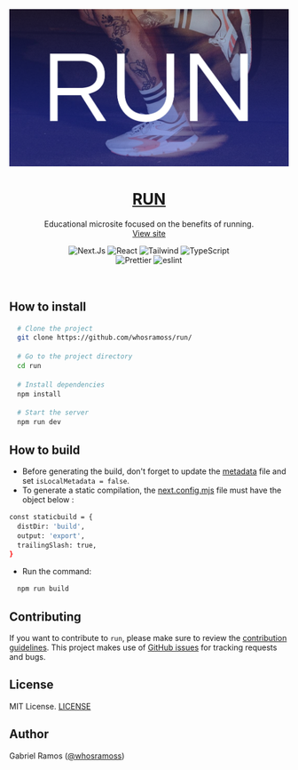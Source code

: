 <a href="https://github.com/whosramoss/run">
  <img alt="run" src="./public/thumbnail.png" />
  <h1 align="center">RUN</h1>
</a>

<p align="center">
  Educational microsite focused on the benefits of running.
  <br/>
  <a  href="https://run.whosramoss.com/">View site</a>
</p>


<div align="center">
  <img src="https://img.shields.io/badge/next.js-242424?style=for-the-badge&logo=nextdotjs" alt="Next.Js">
  <img src="https://img.shields.io/badge/React-563D7C?style=for-the-badge&logo=React&logoColor=fff" alt="React">
  <img src="https://img.shields.io/badge/Tailwind-FEFEFE?style=for-the-badge&logo=tailwindcss" alt="Tailwind">
  <img src="https://img.shields.io/badge/Typescript-007acc?style=for-the-badge&logo=typescript&logoColor=fff" alt="TypeScript">
  <br/>
  <img src="https://img.shields.io/badge/Prettier-242424?style=for-the-badge&logo=prettier" alt="Prettier">
  <img src="https://img.shields.io/badge/eslint-0170FE?style=for-the-badge&logo=eslint" alt="eslint">
</div>
<br/>

<br/>



## How to install 

```bash
  # Clone the project
  git clone https://github.com/whosramoss/run/

  # Go to the project directory
  cd run

  # Install dependencies
  npm install

  # Start the server 
  npm run dev
```

## How to build
- Before generating the build, don't forget to update the [metadata](./src/shared/meta.ts) file and set ```isLocalMetadata = false```.
- To generate a static compilation, the [next.config.mjs](./next.config.mjs) file must have the object below :
```bash
const staticbuild = {
  distDir: 'build',
  output: 'export',
  trailingSlash: true,
}
```
- Run the command:
```bash
  npm run build
```


## Contributing 
If you want to contribute to `run`, please make sure to review the [contribution guidelines](https://github.com/whosramoss/run/blob/master/CONTRIBUTING.md). This project makes use of [GitHub issues](https://github.com/whosramoss/run/issues) for
tracking requests and bugs.

## License 

MIT License. [LICENSE](./LICENSE)

## Author 

Gabriel Ramos ([@whosramoss](https://github.com/whosramoss))


